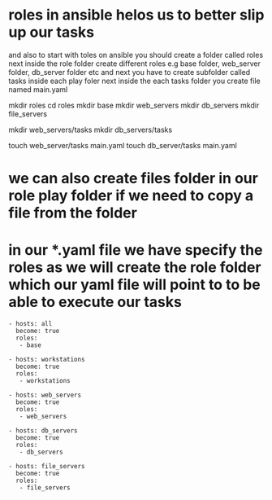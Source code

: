 # roles in ansible helos us to better slip up our tasks
and also to start with toles on ansible you should create a folder called roles
next inside the role folder create different roles e.g base folder, web_server folder, db_server folder etc
and next you have to create subfolder called tasks inside each play foler
next inside the each tasks folder you create file named main.yaml

mkdir roles
cd roles 
mkdir base
mkdir web_servers
mkdir db_servers
mkdir file_servers

mkdir web_servers/tasks
mkdir db_servers/tasks

touch web_server/tasks main.yaml
touch db_server/tasks main.yaml

# we can also create files folder in our role play folder if we need to copy a file from the folder

# in our *.yaml file we have specify the roles as we will create the role folder which our yaml file will point to to be able to execute our tasks

```
- hosts: all
  become: true
  roles: 
   - base

- hosts: workstations
  become: true
  roles:
   - workstations

- hosts: web_servers
  become: true
  roles:
   - web_servers

- hosts: db_servers
  become: true
  roles:
   - db_servers

- hosts: file_servers
  become: true
  roles:
   - file_servers

```